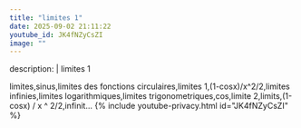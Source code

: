 ```yaml
---
title: "limites 1"
date: 2025-09-02 21:11:22 
youtube_id: JK4fNZyCsZI
image: ""
---
```

description: |
  limites 1
  
  
  
  limites,sinus,limites des fonctions circulaires,limites 1,(1-cosx)/x^2/2,limites infinies,limites logarithmiques,limites trigonometriques,cos,limite 2,limits,(1-cosx) / x ^ 2/2,infinit...
{% include youtube-privacy.html id="JK4fNZyCsZI" %}
